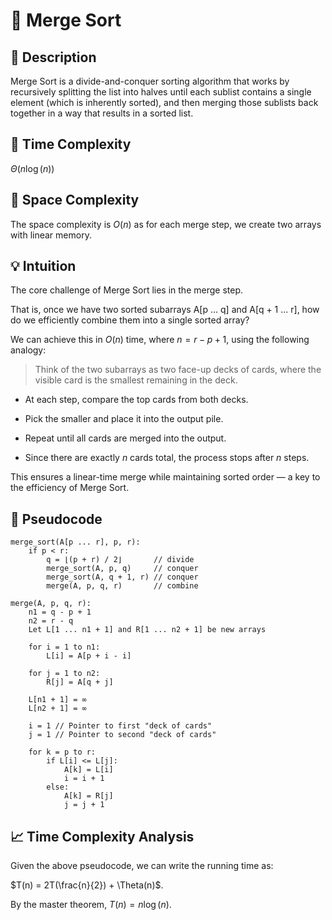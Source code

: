 # 🧠 Merge Sort

## 📝 Description

Merge Sort is a divide-and-conquer sorting algorithm that works by recursively splitting the list into halves until each sublist contains a single element (which is inherently sorted),
and then merging those sublists back together in a way that results in a sorted list.

## 💾 Time Complexity

$\Theta(n\log(n))$

## 💾 Space Complexity

The space complexity is $O(n)$ as for each merge step, we create two arrays with linear memory.

## 💡 Intuition

The core challenge of Merge Sort lies in the merge step.

That is, once we have two sorted subarrays A[p ... q] and A[q + 1 ... r], how do we efficiently combine them into a single sorted array?

We can achieve this in $O(n)$ time, where $n = r - p + 1$, using the following analogy:

> Think of the two subarrays as two face-up decks of cards, where the visible card is the smallest remaining in the deck.

- At each step, compare the top cards from both decks.

- Pick the smaller and place it into the output pile.

- Repeat until all cards are merged into the output.

- Since there are exactly $n$ cards total, the process stops after $n$ steps.

This ensures a linear-time merge while maintaining sorted order — a key to the efficiency of Merge Sort.

## 🧾 Pseudocode

```text
merge_sort(A[p ... r], p, r):
    if p < r:
        q = ⌊(p + r) / 2⌋       // divide
        merge_sort(A, p, q)     // conquer
        merge_sort(A, q + 1, r) // conquer
        merge(A, p, q, r)       // combine
```

```text
merge(A, p, q, r):
    n1 = q - p + 1
    n2 = r - q
    Let L[1 ... n1 + 1] and R[1 ... n2 + 1] be new arrays

    for i = 1 to n1:
        L[i] = A[p + i - i]

    for j = 1 to n2:
        R[j] = A[q + j]

    L[n1 + 1] = ∞
    L[n2 + 1] = ∞

    i = 1 // Pointer to first "deck of cards"
    j = 1 // Pointer to second "deck of cards"

    for k = p to r:
        if L[i] <= L[j]:
            A[k] = L[i]
            i = i + 1
        else:
            A[k] = R[j]
            j = j + 1
```

## 📈 Time Complexity Analysis

Given the above pseudocode, we can write the running time as:

$T(n) = 2T(\frac{n}{2}) + \Theta(n)$.

By the master theorem, $T(n) = n\log(n)$.
